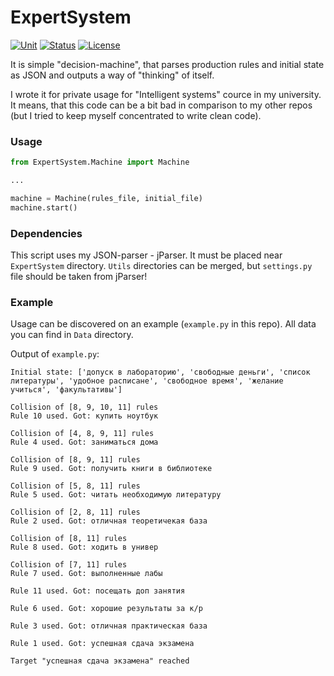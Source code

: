 # ExpertSystem
[![Unit][]]() [![Status][]]() [![License][]]()

[License]: https://img.shields.io/badge/License-MIT-blue
[Status]: https://img.shields.io/badge/Status-experimental-yellow
[Unit]: https://img.shields.io/badge/Unit-education-brightgreen

It is simple "decision-machine", that parses production rules and initial state as JSON and outputs a way of "thinking" of itself. 

I wrote it for private usage for "Intelligent systems" cource in my university. It means, that this code can be a bit bad in comparison to my other repos (but I tried to keep myself concentrated to write clean code). 

### Usage
```python
from ExpertSystem.Machine import Machine

...

machine = Machine(rules_file, initial_file)
machine.start()
```

### Dependencies

This script uses my JSON-parser - jParser. It must be placed near `ExpertSystem` directory. `Utils` directories can be merged, but `settings.py` file should be taken from jParser!

### Example

Usage can be discovered on an example (`example.py` in this repo). All data you can find in `Data` directory.

Output of `example.py`:
```
Initial state: ['допуск в лабораторию', 'свободные деньги', 'список литературы', 'удобное расписане', 'свободное время', 'желание учиться', 'факультативы']

Collision of [8, 9, 10, 11] rules
Rule 10 used. Got: купить ноутбук

Collision of [4, 8, 9, 11] rules
Rule 4 used. Got: заниматься дома

Collision of [8, 9, 11] rules
Rule 9 used. Got: получить книги в библиотеке

Collision of [5, 8, 11] rules
Rule 5 used. Got: читать необходимую литературу

Collision of [2, 8, 11] rules
Rule 2 used. Got: отличная теоретичекая база

Collision of [8, 11] rules
Rule 8 used. Got: ходить в универ

Collision of [7, 11] rules
Rule 7 used. Got: выполненные лабы

Rule 11 used. Got: посещать доп занятия

Rule 6 used. Got: хорошие результаты за к/р

Rule 3 used. Got: отличная практическая база

Rule 1 used. Got: успешная сдача экзамена

Target "успешная сдача экзамена" reached
```

